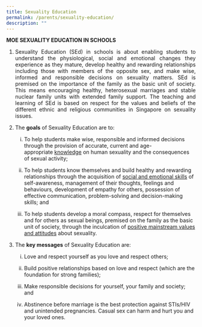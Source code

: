 ```yaml
---
title: Sexuality Education
permalink: /parents/sexuality-education/
description: ""
---
```

<div><strong>MOE SEXUALITY EDUCATION IN SCHOOLS</strong></div>
<div>
<ol>
<li align="justify">Sexuality Education (SEd) in schools is about enabling students to understand the physiological, social and emotional changes they experience as they mature, develop healthy and rewarding relationships including those with members of the opposite sex, and make wise, informed and responsible decisions on sexuality matters. SEd is premised on the importance of the family as the basic unit of society. This means encouraging healthy, heterosexual marriages and stable nuclear family units with extended family support. The teaching and learning of SEd is based on respect for the values and beliefs of the different ethnic and religious communities in Singapore on sexuality issues.</li>
</ol>
</div>
<div>
<ol start="2">
<li>The&nbsp;<strong>goals</strong>&nbsp;of Sexuality Education are to:</li>
</ol>
<ol>
<ol type="i">
<li type="i">To help students make wise, responsible and informed decisions through the provision of accurate, current and age-appropriate&nbsp;<u>knowledge</u>&nbsp;on human sexuality and the consequences of sexual activity;</li>
</ol>
</ol>
</div>
<div>
<ol>
<ol start="2" type="i">
<li type="i">To help students know themselves and build healthy and rewarding relationships through the acquisition of&nbsp;<u>social and emotional skills</u>&nbsp;of self-awareness, management of their thoughts, feelings and behaviours, development of empathy for others, possession of effective communication, problem-solving and decision-making skills; and</li>
</ol>
</ol>
</div>
<div>
<ol>
<ol start="3" type="i">
<li type="i">To help students develop a moral compass, respect for themselves and for others as sexual beings, premised on the family as the basic unit of society, through the inculcation of&nbsp;<u>positive mainstream values and attitudes</u>&nbsp;about sexuality.</li>
</ol>
</ol>
</div>
<div>
<ol start="3">
<li>The&nbsp;<strong>key messages</strong>&nbsp;of Sexuality Education are:</li>
</ol>
<ol start="3">
<ol type="i">
<li type="i">Love and respect yourself as you love and respect others;</li>
</ol>
<ol start="2" type="i">
<li type="i">Build positive relationships based on love and respect (which are the foundation for strong families);</li>
</ol>
<ol start="3" type="i">
<li type="i">Make responsible decisions for yourself, your family and society; and</li>
</ol>
</ol>
</div>
<div>
<ol>
<ol start="4" type="i">
<li type="i">Abstinence before marriage is the best protection against STIs/HIV and unintended pregnancies. Casual sex can harm and hurt you and your loved ones.</li>
</ol>
</ol>
</div>
